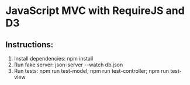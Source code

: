 <h1>JavaScript MVC with RequireJS and D3</h1>
<h2>Instructions:</h2>
<ol>
    <li>Install dependencies: npm install</li>
    <li>Run fake server: json-server --watch db.json</li>
    <li>Run tests: npm run test-model; npm run test-controller; npm run test-view</li>
</ol>
